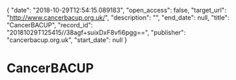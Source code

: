 {
  "date": "2018-10-29T12:54:15.089183", 
  "open_access": false, 
  "target_url": "http://www.cancerbacup.org.uk/", 
  "description": "", 
  "end_date": null, 
  "title": "CancerBACUP", 
  "record_id": "20181029T125415//38agf+suixDxF8vfi6pgg==", 
  "publisher": "cancerbacup.org.uk", 
  "start_date": null
}

# CancerBACUP

